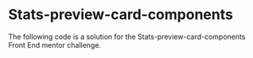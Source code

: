 # Stats-preview-card-components

The following code is a solution for the Stats-preview-card-components Front End mentor challenge.
